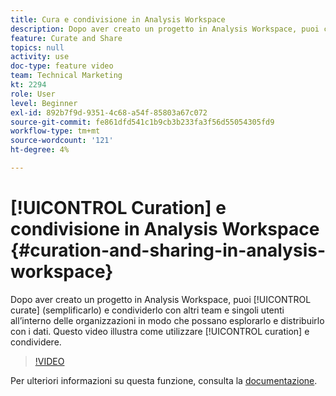 ```yaml
---
title: Cura e condivisione in Analysis Workspace
description: Dopo aver creato un progetto in Analysis Workspace, puoi curarlo (semplificarlo) e condividerlo con altri team e singoli utenti all’interno delle organizzazioni in modo che possano esplorarlo e distribuirlo con i dati. Questo video mostra come lavorare con la cura e la condivisione.
feature: Curate and Share
topics: null
activity: use
doc-type: feature video
team: Technical Marketing
kt: 2294
role: User
level: Beginner
exl-id: 892b7f9d-9351-4c68-a54f-85803a67c072
source-git-commit: fe861dfd541c1b9cb3b233fa3f56d55054305fd9
workflow-type: tm+mt
source-wordcount: '121'
ht-degree: 4%

---
```


# [!UICONTROL Curation] e condivisione in Analysis Workspace {#curation-and-sharing-in-analysis-workspace}

Dopo aver creato un progetto in Analysis Workspace, puoi [!UICONTROL curate] (semplificarlo) e condividerlo con altri team e singoli utenti all’interno delle organizzazioni in modo che possano esplorarlo e distribuirlo con i dati. Questo video illustra come utilizzare [!UICONTROL curation] e condividere.

>[!VIDEO](https://video.tv.adobe.com/v/24711/?quality=12)

Per ulteriori informazioni su questa funzione, consulta la [documentazione](https://experienceleague.adobe.com/docs/analytics/analyze/analysis-workspace/curate-share/curate.html?lang=en).
